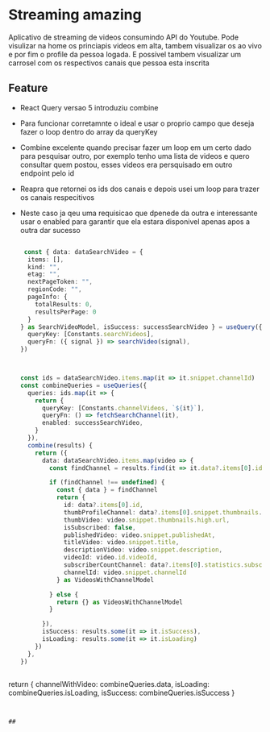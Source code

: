 # Streaming amazing
Aplicativo de streaming de videos consumindo API do Youtube. Pode visulizar na home  os princiapis videos em alta, tambem visualizar os ao vivo e por fim o profile da pessoa logada.
E possivel tambem visualizar um carrosel com  os respectivos canais que pessoa esta inscrita

## Feature
- React Query versao 5 introduziu combine
- Para funcionar corretamnte o ideal e usar o proprio campo que deseja fazer o loop dentro do array da queryKey
- Combine excelente quando precisar fazer um loop em um certo dado para pesquisar outro, por exemplo tenho uma lista de videos e quero consultar quem postou, esses videos era persquisado em outro endpoint pelo id
- Reapra que retornei os ids dos canais e depois usei um loop para trazer os canais respecitivos
- Neste caso ja qeu uma requisicao que dpenede da outra e interessante usar o enabled para garantir que ela estara disponivel apenas apos a outra dar sucesso

  ```typescript

   const { data: dataSearchVideo = {
    items: [],
    kind: "",
    etag: "",
    nextPageToken: "",
    regionCode: "",
    pageInfo: {
      totalResults: 0,
      resultsPerPage: 0
    }
  } as SearchVideoModel, isSuccess: successSearchVideo } = useQuery({
    queryKey: [Constants.searchVideos],
    queryFn: ({ signal }) => searchVideo(signal),
  })



  const ids = dataSearchVideo.items.map(it => it.snippet.channelId)
  const combineQueries = useQueries({
    queries: ids.map(it => {
      return {
        queryKey: [Constants.channelVideos, `${it}`],
        queryFn: () => fetchSearchChannel(it),
        enabled: successSearchVideo,
      }
    }),
    combine(results) {
      return ({
        data: dataSearchVideo.items.map(video => {
          const findChannel = results.find(it => it.data?.items[0].id === video.snippet.channelId)

          if (findChannel !== undefined) {
            const { data } = findChannel
            return {
              id: data?.items[0].id,
              thumbProfileChannel: data?.items[0].snippet.thumbnails.medium.url,
              thumbVideo: video.snippet.thumbnails.high.url,
              isSubscribed: false,
              publishedVideo: video.snippet.publishedAt,
              titleVideo: video.snippet.title,
              descriptionVideo: video.snippet.description,
              videoId: video.id.videoId,
              subscriberCountChannel: data?.items[0].statistics.subscriberCount,
              channelId: video.snippet.channelId
            } as VideosWithChannelModel

          } else {
            return {} as VideosWithChannelModel
          }

        }),
        isSuccess: results.some(it => it.isSuccess),
        isLoading: results.some(it => it.isLoading)
      })
    },
  })



return {
    channelWithVideo: combineQueries.data,
    isLoading: combineQueries.isLoading,
    isSuccess: combineQueries.isSuccess
  }



  ```


##




